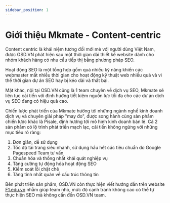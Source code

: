 ```yaml
---
sidebar_position: 1
---
```


# Giới thiệu Mkmate - Content-centric
Content centric là khái niệm tương đối mới mẻ với người dùng Việt Nam, được OSD.VN phát hiện sau một thời gian dài thiết kế website dành cho nhóm khách hàng có nhu cầu tiếp thị bằng phương pháp SEO.

Hoạt động SEO là một tổng hợp gồm quá nhiều kỹ năng khiến các webmaster mất nhiều thời gian cho hoạt động kỹ thuật web nhiều quá và vì thế thời gian dự án SEO hay bị kéo dài và thất bại.

Mặt khác, nội tại OSD.VN cũng là 1 team chuyên về dịch vụ SEO, Mkmate sẽ liên tục cải tiến với định hướng tiết kiệm nguồn lực tối đa cho các dự án dịch vụ SEO đang có hiệu quả cao. 

Chiến lược phát triển của Mkmate hướng tới nhữmg ngành nghề kinh doanh dịch vụ và chuyên giải pháp "may đo", được song hành cùng sản phẩm chiến lược khác là Pisale, định hướng tới mô hình kinh doanh bán lẻ. Cả 2 sản phẩm có lộ trình phát triển mạch lạc, cải tiến không ngừng với những mục tiêu rõ ràng:

1. Đơn giản, dễ sử dụng
2. Tốc độ tải trang siêu nhanh, sử dụng hầu hết các tiêu chuẩn do Google Pagespeed Team tư vấn
3. Chuẩn hóa và thống nhất khái quát nghiệp vụ
4. Tăng cường tự động hóa hoạt động SEO
5. Kiểm soát lỗi chặt chẽ
7. Tăng tính nhất quán về cấu trúc thông tin

Bên phát triển sản phẩm, OSD.VN còn thực hiện viết hướng dẫn trên website [F1.edu.vn](https://f1.edu.vn) nhằm giúp team nhỏ, mức độ cạnh tranh không cao có thể tự thực hiện SEO mà không cần đến OSD.VN team.